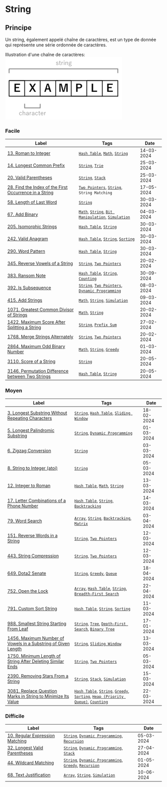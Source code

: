 # String

## Principe

Un string, également appelé chaîne de caractères, est un type de donnée qui représente une série ordonnée de caractères.

Illustration d'une chaîne de caractères:  
<img src="../imgs/skills/string-1.png"/>

### Facile

| Label                                                                                                                                               | Tags                                                                                                                       | Date       |
| --------------------------------------------------------------------------------------------------------------------------------------------------- | -------------------------------------------------------------------------------------------------------------------------- | ---------- |
| [13. Roman to Integer](../Probleme/0013.%20Roman%20to%20Integer/)                                                                                   | [`Hash Table`](./hash_table.md), [`Math`](./math.md), [`String`](./string.md)                                              | 14-03-2024 |
| [14. Longest Common Prefix](../Probleme/0014.%20Longest%20Common%20Prefix/)                                                                         | [`String`](./string.md), [`Trie`](./trie.md)                                                                               | 25-03-2024 |
| [20. Valid Parentheses](../Probleme/0020.%20Valid%20Parentheses/)                                                                                   | [`String`](./string.md), [`Stack`](./stack.md)                                                                             | 25-03-2024 |
| [28. Find the Index of the First Occurrence in a String](../Probleme/0028.%20Find%20the%20Index%20of%20the%20First%20Occurrence%20in%20a%20String/) | [`Two Pointers`](./two_pointers.md), [`String`](./string.md), `String Matching`                                            | 17-05-2024 |
| [58. Length of Last Word](../Probleme/0058.%20Length%20of%20Last%20Word/)                                                                           | [`String`](./string.md)                                                                                                    | 30-03-2024 |
| [67. Add Binary](../Probleme/0067.%20Add%20Binary/)                                                                                                 | [`Math`](./math.md), [`String`](./string.md), [`Bit Manipulation`](./bit_manipulation.md), [`Simulation`](./simulation.md) | 04-03-2024 |
| [205. Isomorphic Strings](../Probleme/0205.%20Isomorphic%20Strings/)                                                                                | [`Hash Table`](./hash_table.md), [`String`](./string.md)                                                                   | 30-03-2024 |
| [242. Valid Anagram](../Probleme/0242.%20Valid%20Anagram/)                                                                                          | [`Hash Table`](./hash_table.md), [`String`](./string.md), [`Sorting`](./sorting.md)                                        | 30-03-2024 |
| [290. Word Pattern](../Probleme/0290.%20Word%20Pattern/)                                                                                            | [`Hash Table`](./hash_table.md), [`String`](./string.md)                                                                   | 30-03-2024 |
| [345. Reverse Vowels of a String](../Probleme/0345.%20Reverse%20Vowels%20of%20a%20String/)                                                          | [`String`](./string.md), [`Two Pointers`](./two_pointers.md)                                                               | 20-02-2024 |
| [383. Ransom Note](../Probleme/0383.%20Ransom%20Note/)                                                                                              | [`Hash Table`](./hash_table.md), [`String`](./string.md), [`Counting`](./counting.md)                                      | 30-09-2024 |
| [392. Is Subsequence](../Probleme/0392.%20Is%20Subsequence/)                                                                                        | [`String`](./string.md), [`Two Pointers`](./two_pointers.md), [`Dynamic Programming`](./dp.md)                             | 08-03-2024 |
| [415. Add Strings](../Probleme/0415.%20Add%20Strings/)                                                                                              | [`Math`](./math.md), [`String`](./string.md), [`Simulation`](./simulation.md)                                              | 09-03-2024 |
| [1071. Greatest Common Divisor of Strings](../Probleme/1071.%20Greatest%20Common%20Divisor%20of%20Strings/)                                         | [`Math`](./math.md), [`String`](./string.md)                                                                               | 20-02-2024 |
| [1422. Maximum Score After Splitting a String](../Probleme/1422.%20Maximum%20Score%20After%20Splitting%20a%20String/)                               | [`String`](./string.md), [`Prefix Sum`](./prefix_sum.md)                                                                   | 27-02-2024 |
| [1768. Merge Strings Alternately](../Probleme/1768.%20Merge%20Strings%20Alternately/)                                                               | [`String`](./string.md), [`Two Pointers`](./two_pointers.md)                                                               | 20-02-2024 |
| [2864. Maximum Odd Binary Number](../Probleme/2864.%20Maximum%20Odd%20Binary%20Number/)                                                             | [`Math`](./math.md), [`String`](./string.md), [`Greedy`](./greedy.md)                                                      | 01-03-2024 |
| [3110. Score of a String](../Probleme/3110.%20Score%20of%20a%20String/)                                                                             | [`String`](./string.md)                                                                                                    | 20-05-2024 |
| [3146. Permutation Difference between Two Strings](../Probleme/3146.%20Permutation%20Difference%20between%20Two%20Strings/)                         | [`Hash Table`](./hash_table.md), [`String`](./string.md)                                                                   | 20-05-2024 |

### Moyen

| Label                                                                                                                                                           | Tags                                                                                                                                                                                      | Date       |
| --------------------------------------------------------------------------------------------------------------------------------------------------------------- | ----------------------------------------------------------------------------------------------------------------------------------------------------------------------------------------- | ---------- |
| [3. Longest Substring Without Repeating Characters](../Probleme/0003.%20Longest%20Substring%20Without%20Repeating%20Characters/)                                | [`String`](./string.md), [`Hash Table`](./hash_table.md), [`Sliding Window`](./sliding_window.md)                                                                                         | 18-02-2024 |
| [5. Longest Palindromic Substring](../Probleme/0005.%20Longest%20Palindromic%20Substring/)                                                                      | [`String`](./string.md), [`Dynamic Programming`](./dp.md)                                                                                                                                 | 01-03-2024 |
| [6. Zigzag Conversion](../Probleme/0006.%20Zigzag%20Conversion/)                                                                                                | [`String`](./string.md)                                                                                                                                                                   | 03-03-2024 |
| [8. String to Integer (atoi)](<../Probleme/0008.%20String%20to%20Integer%20(atoi)/>)                                                                            | [`String`](./string.md)                                                                                                                                                                   | 05-03-2024 |
| [12. Integer to Roman](../Probleme/0012.%20Integer%20to%20Roman/)                                                                                               | [`Hash Table`](./hash_table.md), [`Math`](./math.md), [`String`](./string.md)                                                                                                             | 13-03-2024 |
| [17. Letter Combinations of a Phone Number](../Probleme/0017.%20Letter%20Combinations%20of%20a%20Phone%20Number/)                                               | [`Hash Table`](./hash_table.md), [`String`](./string.md), [`Backtracking`](./backtracking.md)                                                                                             | 14-03-2024 |
| [79. Word Search](../Probleme/0079.%20Word%20Search/)                                                                                                           | [`Array`](./array.md), [`String`](./string.md), [`Backtracking`](./backtracking.md), [`Matrix`](./matrix.md)                                                                              | 03-04-2024 |
| [151. Reverse Words in a String](../Probleme/0151.%20Reverse%20Words%20in%20a%20String/)                                                                        | [`String`](./string.md), [`Two Pointers`](./two_pointers.md)                                                                                                                              | 12-03-2024 |
| [443. String Compression](../Probleme/0443.%20String%20Compression/)                                                                                            | [`String`](./string.md), [`Two Pointers`](./two_pointers.md)                                                                                                                              | 12-03-2024 |
| [649. Dota2 Senate](../Probleme/0649.%20Dota2%20Senate/)                                                                                                        | [`String`](./string.md), [`Greedy`](./greedy.md), [`Queue`](./queue.md)                                                                                                                   | 18-04-2024 |
| [752. Open the Lock](../Probleme/0752.%20Open%20the%20Lock/)                                                                                                    | [`Array`](./array.md), [`Hash Table`](./hash_table.md), [`String`](./string.md), [`Breadth-First Search`](./bfs.md)                                                                       | 22-04-2024 |
| [791. Custom Sort String](../Probleme/0791.%20Custom%20Sort%20String/)                                                                                          | [`Hash Table`](./hash_table.md), [`String`](./string.md), [`Sorting`](./sorting.md)                                                                                                       | 11-03-2024 |
| [988. Smallest String Starting From Leaf](../Probleme/0988.%20Smallest%20String%20Starting%20From%20Leaf/)                                                      | [`String`](./string.md), [`Tree`](./tree.md), [`Depth-First Search`](./dfs.md), [`Binary Tree`](./binary_tree.md)                                                                         | 17-01-2024 |
| [1456. Maximum Number of Vowels in a Substring of Given Length](../Probleme/1456.%20Maximum%20Number%20of%20Vowels%20in%20a%20Substring%20of%20Given%20Length/) | [`String`](./string.md), [`Sliding Window`](./sliding_window.md)                                                                                                                          | 13-03-2024 |
| [1750. Minimum Length of String After Deleting Similar Ends](../Probleme/1750.%20Minimum%20Length%20of%20String%20After%20Deleting%20Similar%20Ends/)           | [`String`](./string.md), [`Two Pointers`](./two_pointers.md)                                                                                                                              | 05-03-2024 |
| [2390. Removing Stars From a String](../Probleme/2390.%20Removing%20Stars%20From%20a%20String/)                                                                 | [`String`](./string.md), [`Stack`](./stack.md), [`Simulation`](./simulation.md)                                                                                                           | 15-03-2024 |
| [3081. Replace Question Marks in String to Minimize Its Value](../Probleme/3081.%20Replace%20Question%20Marks%20in%20String%20to%20Minimize%20Its%20Value/)     | [`Hash Table`](./hash_table.md), [`String`](./string.md), [`Greedy`](./greedy.md), [`Sorting`](./sorting.md), [`Heap (Priority Queue)`](./priority_queue.md), [`Counting`](./counting.md) | 22-03-2024 |

### Difficile

| Label                                                                                   | Tags                                                                                                              | Date       |
| --------------------------------------------------------------------------------------- | ----------------------------------------------------------------------------------------------------------------- | ---------- |
| [10. Regular Expression Matching](../Probleme/0010.%20Regular%20Expression%20Matching/) | [`String`](./string.md), [`Dynamic Programming`](./dp.md), [`Recursion`](./recursion.md)                          | 05-03-2024 |
| [32. Longest Valid Parentheses](../Probleme/0032.%20Longest%20Valid%20Parentheses/)     | [`String`](./string.md), [`Dynamic Programming`](./dp.md), [`Stack`](./stack.md)                                  | 27-04-2024 |
| [44. Wildcard Matching](../Probleme/0044.%20Wildcard%20Matching/)                       | [`String`](./string.md), [`Dynamic Programming`](./dp.md), [`Greedy`](./greedy.md), [`Recursion`](./recursion.md) | 01-05-2024 |
| [68. Text Justification](../Probleme/0068.%20Text%20Justification/)                     | [`Array`](./array.md), [`String`](./string.md), [`Simulation`](./simulation.md)                                   | 10-06-2024 |
